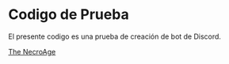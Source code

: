 # Codigo de Prueba

El presente codigo es una prueba de creación de bot de Discord.

[The NecroAge](https://discord.gg/ZdzN4BZ)
